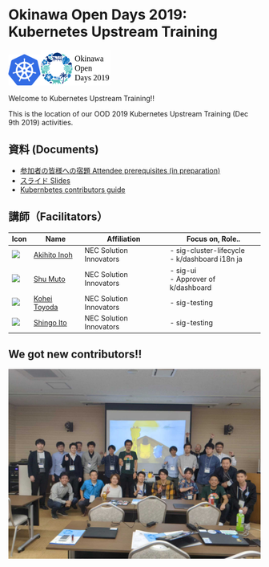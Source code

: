 # Okinawa Open Days 2019: Kubernetes Upstream Training

<a href="https://github.com/kubernetes/kubernetes"><img src="https://github.com/kubernetes/kubernetes/raw/master/logo/logo.png" width="64"></a><a href="https://www.okinawaopendays.com"><img src="./images/ood2019-logo.png"></a>

Welcome to Kubernetes Upstream Training!!

This is the location of our OOD 2019 Kubernetes Upstream Training (Dec 9th 2019) activities.

## 資料 (Documents)

* [参加者の皆様への宿題 Attendee prerequisites (in preparation)](../assets/attendee-prerequisites.md)
* [スライド Slides](../assets/slide.pdf)
* [Kubernbetes contributors guide](https://github.com/kubernetes/community/tree/master/contributors/guide)

## 講師（Facilitators）

| Icon | Name | Affiliation | Focus on, Role.. |
| ------------- | ------------- | ------------- | ------------- |
|<a href="https://github.com/atoato88"><img src="https://avatars.githubusercontent.com/u/748740?s=50"></a>| <a href="https://github.com/atoato88">Akihito Inoh</a> | NEC Solution Innovators | - sig-cluster-lifecycle<br> - k/dashboard i18n ja |
|<a href="https://github.com/shu-mutou"><img src="https://avatars.githubusercontent.com/u/12838129?s=50"></a>| <a href="https://github.com/shu-mutou">Shu Muto</a> | NEC Solution Innovators | - sig-ui<br> - Approver of k/dashboard |
|<a href="https://github.com/k-toyoda-pi"><img src="https://avatars.githubusercontent.com/u/26761953?s=50"></a>| <a href="https://github.com/k-toyoda-pi">Kohei Toyoda</a> | NEC Solution Innovators | - sig-testing |
|<a href="https://github.com/s-ito-ts"><img src="https://avatars.githubusercontent.com/u/42854771?s=50"></a>| <a href="https://github.com/s-ito-ts">Shingo Ito</a> | NEC Solution Innovators | - sig-testing |

## We got new contributors!! 

![group photo](images/ood2019-photo.jpg
)
